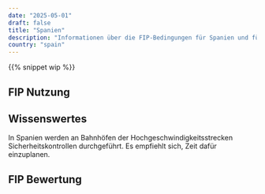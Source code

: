 ```yaml
---
date: "2025-05-01"
draft: false
title: "Spanien"
description: "Informationen über die FIP-Bedingungen für Spanien und für welche Betreiber Vergünstigungen genutzt werden können."
country: "spain"
---
```


{{% snippet wip %}}

## FIP Nutzung

## Wissenswertes

In Spanien werden an Bahnhöfen der Hochgeschwindigkeitsstrecken Sicherheitskontrollen durchgeführt. Es empfiehlt sich, Zeit dafür einzuplanen.

## FIP Bewertung
